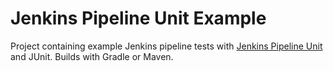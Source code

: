 # Jenkins Pipeline Unit Example

Project containing example Jenkins pipeline tests with 
[Jenkins Pipeline Unit](https://github.com/lesfurets/JenkinsPipelineUnit) and JUnit.
Builds with Gradle or Maven.
